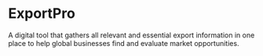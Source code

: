 # ExportPro

A digital tool that gathers all relevant and essential export information in one place to help global businesses find and evaluate market opportunities.